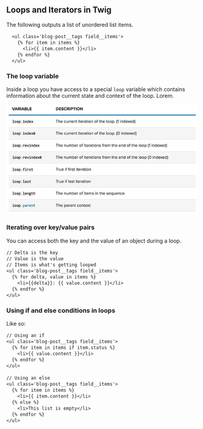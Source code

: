 ## Loops and Iterators in Twig

The following outputs a list of unordered list items.

```
  <ul class='blog-post__tags field__items'>
    {% for item in items %}
      <li>{{ item.content }}</li>
    {% endfor %}
  </ul>
```

### The loop variable

Inside a loop you have access to a special `loop` variable which contains information about the current state and context of the loop. Lorem.

![](/assets/twig-loop-specials.jpg)

### Iterating over key/value pairs

You can access both the key and the value of an object during a loop.

```
// Delta is the key
// Value is the value
// Items is what's getting looped
<ul class='blog-post__tags field__items'>
  {% for delta, value in items %}
    <li>{{delta}}: {{ value.content }}</li>
  {% endfor %}
</ul>
```

### Using if and else conditions in loops

Like so:

```
// Using an if
<ul class='blog-post__tags field__items'>
  {% for item in items if item.status %}
    <li>{{ value.content }}</li>
  {% endfor %}
</ul>

// Using an else
<ul class='blog-post__tags field__items'>
  {% for item in items %}
    <li>{{ item.content }}</li>
  {% else %}
    <li>This list is empty</li>
  {% endfor %}
</ul>
```



